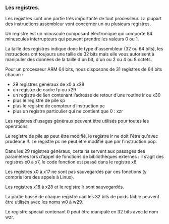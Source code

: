 ### Les registres.

Les registres sont une partie très importante de tout processeur. La plupart des instructions assembleur vont concerner un ou plusieurs registres.

Un registre est un minuscule composant électronique qui comporte 64 minuscules interrupteurs qui peuvent prendre les valeurs 0 ou 1.

La taille des registres indique donc le type d'assembleur (32 ou 64 bits), les instructions ont toujours une taille de 32 bits mais elle vous autorisent à manipuler des données de la taille d'un bit, d'un ou 2 ou 4 ou 8 octets. 

Pour un processeur ARM 64 bits, nous disposons de 31 registres de 64 bits chacun :
* 29 registres généraux  de x0 à x28
* un registre de cadre fp ou x29
* un registre de lien contenant l’adresse de retour d’une routine lr ou x30
* plus le registre de pile sp
* plus le registre de compteur d’instruction pc
* plus un registre particulier qui ne contient que 0 : xzr

Les registres d'usages généraux peuvent être utilisés pour toutes les opérations.

Le registre de pile sp peut être modifié, le registre lr ne doit l'être qu'avec prudence !!. Le registre pc ne peut être modifié que par l'instruction pop.

Dans les 29 registres généraux, certains servent aux passages des paramètres lors d’appel de fonctions de bibliothèques externes : il s’agit des registres x0 à x7, le code fonction est passé dans le registre x8.

Les registres x0 à x17 ne sont pas sauvegardés par ces fonctions (y compris lors des appels à Linux).

Les registres x18 à x28 et le registre lr sont sauvegardés.

La partie basse de chaque registre cad les 32 bits de poids faible peuvent être utilisés avec les noms w0 à w29.

Le registre spécial contenant 0 peut être manipulé en 32 bits avec le nom wzr.
